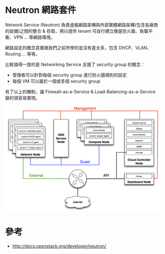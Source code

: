# Neutron 網路套件
Network Service (Neutron) 負責虛擬網路架構與外部實體網路架構(包含各廠商的設備)之間的整合 & 存取，用以提供 tenant 可自行建立像是防火牆、負載平衡、VPN … 等網路環境。

網路設定的概念其實跟我們之前所學的並沒有差太多，包含 DHCP、VLAN、Routing … 等等。

比較值得一提的是 Networking Service 支援了 security group 的概念：

* 管理者可以針對每個 security group 進行防火牆規則的設定
* 每個 VM 可以屬於一個或多個 security group

有了以上的機制，讓 Firewall-as-a-Service & Load-Balancing-as-a-Service 變的很容易實現。

![arch](images/1aa-network-domains-diagram.png)

# 參考
* http://docs.openstack.org/developer/neutron/
